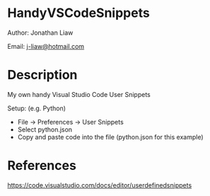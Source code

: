 # HandyVSCodeSnippets
Author: Jonathan Liaw

Email: j-liaw@hotmail.com

# Description
My own handy Visual Studio Code User Snippets

Setup: (e.g. Python)

  - File -> Preferences -> User Snippets
  - Select python.json
  - Copy and paste code into the file (python.json for this example)
 
# References
https://code.visualstudio.com/docs/editor/userdefinedsnippets
